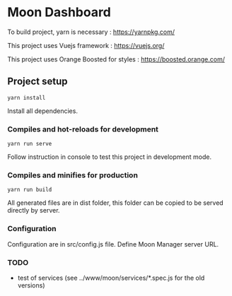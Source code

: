 # Moon Dashboard

To build project, yarn is necessary : https://yarnpkg.com/

This project uses Vuejs framework : https://vuejs.org/

This project uses Orange Boosted for styles : https://boosted.orange.com/


## Project setup
```
yarn install
```
Install all dependencies.

### Compiles and hot-reloads for development
```
yarn run serve
```
Follow instruction in console to test this project in development mode.

### Compiles and minifies for production
```
yarn run build
```
All generated files are in dist folder, this folder can be copied to be served directly by server.


### Configuration
Configuration are in src/config.js file.
Define Moon Manager server URL.


### TODO
- test of services (see ../www/moon/services/*.spec.js for the old versions)
